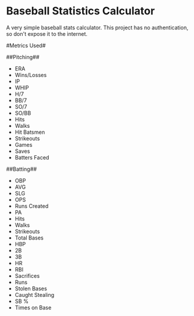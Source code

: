 Baseball Statistics Calculator
==============================

A very simple baseball stats calculator. This project has no authentication, so don't expose it to the internet.

#Metrics Used#

##Pitching##
* ERA
* Wins/Losses
* IP
* WHIP
* H/7
* BB/7
* SO/7
* SO/BB
* Hits
* Walks
* Hit Batsmen
* Strikeouts
* Games
* Saves
* Batters Faced

##Batting##
* OBP
* AVG
* SLG
* OPS
* Runs Created
* PA
* Hits
* Walks
* Strikeouts
* Total Bases
* HBP
* 2B
* 3B
* HR
* RBI
* Sacrifices
* Runs
* Stolen Bases
* Caught Stealing
* SB %
* Times on Base
